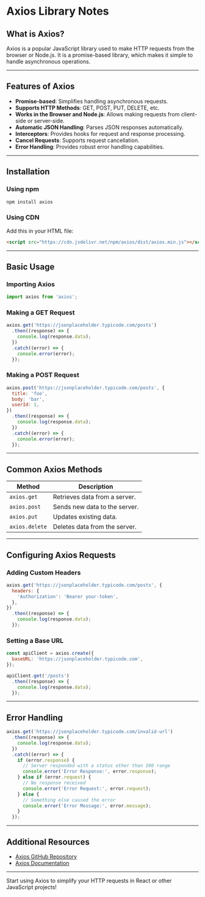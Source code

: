 
# Axios Library Notes

## What is Axios?
Axios is a popular JavaScript library used to make HTTP requests from the browser or Node.js. It is a promise-based library, which makes it simple to handle asynchronous operations.

---

## Features of Axios
- **Promise-based**: Simplifies handling asynchronous requests.
- **Supports HTTP Methods**: GET, POST, PUT, DELETE, etc.
- **Works in the Browser and Node.js**: Allows making requests from client-side or server-side.
- **Automatic JSON Handling**: Parses JSON responses automatically.
- **Interceptors**: Provides hooks for request and response processing.
- **Cancel Requests**: Supports request cancellation.
- **Error Handling**: Provides robust error handling capabilities.

---

## Installation
### Using npm
```bash
npm install axios
```

### Using CDN
Add this in your HTML file:
```html
<script src="https://cdn.jsdelivr.net/npm/axios/dist/axios.min.js"></script>
```

---

## Basic Usage
### Importing Axios
```javascript
import axios from 'axios';
```

### Making a GET Request
```javascript
axios.get('https://jsonplaceholder.typicode.com/posts')
  .then((response) => {
    console.log(response.data);
  })
  .catch((error) => {
    console.error(error);
  });
```

### Making a POST Request
```javascript
axios.post('https://jsonplaceholder.typicode.com/posts', {
  title: 'foo',
  body: 'bar',
  userId: 1,
})
  .then((response) => {
    console.log(response.data);
  })
  .catch((error) => {
    console.error(error);
  });
```

---

## Common Axios Methods
| Method        | Description                   |
|---------------|-------------------------------|
| `axios.get`   | Retrieves data from a server. |
| `axios.post`  | Sends new data to the server. |
| `axios.put`   | Updates existing data.        |
| `axios.delete`| Deletes data from the server. |

---

## Configuring Axios Requests
### Adding Custom Headers
```javascript
axios.get('https://jsonplaceholder.typicode.com/posts', {
  headers: {
    'Authorization': 'Bearer your-token',
  },
})
  .then((response) => {
    console.log(response.data);
  });
```

### Setting a Base URL
```javascript
const apiClient = axios.create({
  baseURL: 'https://jsonplaceholder.typicode.com',
});

apiClient.get('/posts')
  .then((response) => {
    console.log(response.data);
  });
```

---

## Error Handling
```javascript
axios.get('https://jsonplaceholder.typicode.com/invalid-url')
  .then((response) => {
    console.log(response.data);
  })
  .catch((error) => {
    if (error.response) {
      // Server responded with a status other than 200 range
      console.error('Error Response:', error.response);
    } else if (error.request) {
      // No response received
      console.error('Error Request:', error.request);
    } else {
      // Something else caused the error
      console.error('Error Message:', error.message);
    }
  });
```

---

## Additional Resources
- [Axios GitHub Repository](https://github.com/axios/axios)
- [Axios Documentation](https://axios-http.com)

---

Start using Axios to simplify your HTTP requests in React or other JavaScript projects!